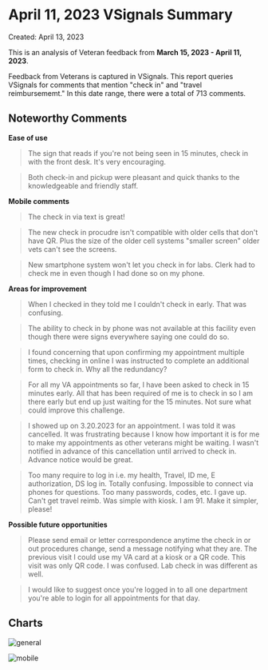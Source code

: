 # April 11, 2023 VSignals Summary

Created: April 13, 2023

This is an analysis of Veteran feedback from **March 15, 2023 - April 11, 2023**.

Feedback from Veterans is captured in VSignals. This report queries VSignals for comments that mention "check in" and "travel reimbursememt." In this date range, there were a total of 713 comments.

## Noteworthy Comments

**Ease of use**

> The sign that reads if you're not being seen in 15 minutes, check in with the front desk. It's very encouraging.

> Both check-in and pickup were pleasant and quick thanks to the knowledgeable and friendly staff.

**Mobile comments**

> The check in via text is great!

> The new check in procudre isn't compatible with older cells that don't have QR. Plus the size of the older cell systems "smaller screen" older vets can't see the screens.

> New smartphone system won't let you check in for labs. Clerk had to check me in even though I had done so on my phone.

**Areas for improvement**

> When I checked in they told me I couldn't check in early. That was confusing.

> The ability to check in by phone was not available at this facility even though there were signs everywhere saying one could do so.

> I found concerning that upon confirming my appointment multiple times, checking in online I was instructed to complete an additional form to check in. Why all the redundancy?

> For all my VA appointments so far, I have been asked to check in 15 minutes early. All that has been required of me is to check in so I am there early but end up just waiting for the 15 minutes. Not sure what could improve this challenge.

> I showed up on 3.20.2023 for an appointment. I was told it was cancelled. It was frustrating because I know how important it is for me to make my appointments as other veterans might be waiting. I wasn't notified in advance of this cancellation until arrived to check in. Advance notice would be great.

> Too many require to log in i.e. my health, Travel, ID me, E authorization, DS log in. Totally confusing. Impossible to connect via phones for questions. Too many passwords, codes, etc. I gave up. Can't get travel reimb. Was simple with kiosk. I am 91. Make it simpler, please!

**Possible future opportunities**

> Please send email or letter correspondence anytime the check in or out procedures change, send a message notifying what they are. The previous visit I could use my VA card at a kiosk or a QR code. This visit was only QR code. I was confused. Lab check in was different as well.

> I would like to suggest once you're logged in to all one department you're able to login for all appointments for that day.

## Charts

![general](https://user-images.githubusercontent.com/93271257/231766755-1d312906-5078-40b1-b1fe-b82002bc0055.jpg)

![mobile](https://user-images.githubusercontent.com/93271257/231766778-d8be4477-70cf-413e-b774-055909b33385.jpg)







